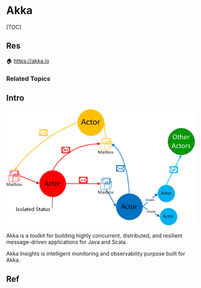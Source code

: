 # Akka

[TOC]



## Res
🏠 https://akka.io


### Related Topics



## Intro

![img](../../../../../Assets/Pics/v2-300cb19b7e20eea0659efc0d21e6fcb6_1440w.png)

Akka is a toolkit for building highly concurrent, distributed, and resilient message-driven applications for Java and Scala. 

Akka Insights is intelligent monitoring and observability purpose built for Akka.



## Ref
[Akka系列（一）：Akka简介与Actor模型]:https://segmentfault.com/a/1190000009256507
[AKKA~概念篇 - Stanley的文章 - 知乎]: https://zhuanlan.zhihu.com/p/25598361
[Akka Cluster（一） - Stanley的文章 - 知乎]: https://zhuanlan.zhihu.com/p/38454345

